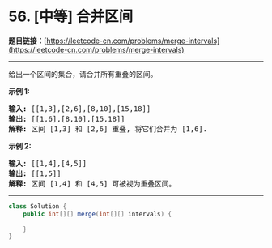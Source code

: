# 56. [中等] 合并区间

**题目链接：**[https://leetcode-cn.com/problems/merge-intervals](https://leetcode-cn.com/problems/merge-intervals)

---

<div class="content__1Y2H">
 <div class="notranslate">
  <p>给出一个区间的集合，请合并所有重叠的区间。</p> 
  <p><strong>示例 1:</strong></p> 
  <pre class="language-text"><strong>输入:</strong> [[1,3],[2,6],[8,10],[15,18]]
<strong>输出:</strong> [[1,6],[8,10],[15,18]]
<strong>解释:</strong> 区间 [1,3] 和 [2,6] 重叠, 将它们合并为 [1,6].
</pre> 
  <p><strong>示例&nbsp;2:</strong></p> 
  <pre class="language-text"><strong>输入:</strong> [[1,4],[4,5]]
<strong>输出:</strong> [[1,5]]
<strong>解释:</strong> 区间 [1,4] 和 [4,5] 可被视为重叠区间。</pre> 
 </div>
</div>

---

```java
class Solution {
    public int[][] merge(int[][] intervals) {
        
    }
}
```
